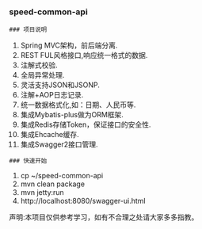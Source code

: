 ###  **speed-common-api** 
```
### 项目说明
```
1. Spring MVC架构，前后端分离.
2. REST FUL风格接口,响应统一格式的数据.
3. 注解式校验.
4. 全局异常处理.
5. 灵活支持JSON和JSONP.
6. 注解+AOP日志记录.
7. 统一数据格式化,如：日期、人民币等.
8. 集成Mybatis-plus做为ORM框架.
8. 集成Redis存储Token，保证接口的安全性.  
10. 集成Ehcache缓存.
11. 集成Swagger2接口管理.

```
### 快速开始
```
1. cp ~/speed-common-api
2. mvn clean package
3. mvn jetty:run
4. http://localhost:8080/swagger-ui.html

声明:本项目仅供参考学习，如有不合理之处请大家多多指教。

